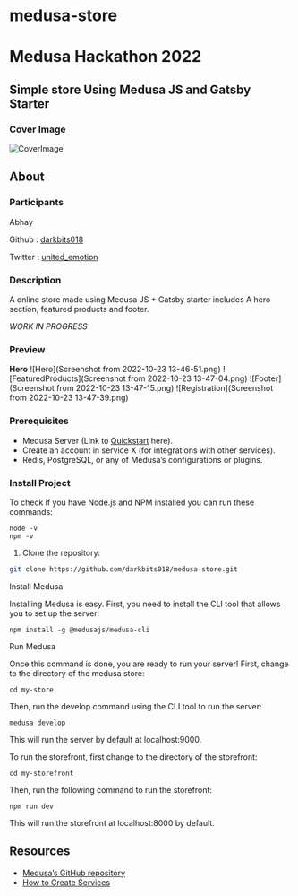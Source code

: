 # medusa-store
# Medusa Hackathon 2022

## Simple store Using Medusa JS and Gatsby Starter

### Cover Image

![CoverImage](galaxy-cover-template#2.jpg)

## About

### Participants

Abhay     

Github : [darkbits018](https://github.com/darkbits018)      

Twitter : [united_emotion](https://twitter.com/united_emotion)

### Description
A online store made using Medusa JS + Gatsby starter
includes A hero section, featured products and footer.   

_WORK IN PROGRESS_

### Preview

**Hero**
![Hero](Screenshot from 2022-10-23 13-46-51.png)
![FeaturedProducts](Screenshot from 2022-10-23 13-47-04.png)
![Footer](Screenshot from 2022-10-23 13-47-15.png)
![Registration](Screenshot from 2022-10-23 13-47-39.png)



### Prerequisites

- Medusa Server (Link to [Quickstart](https://docs.medusajs.com/quickstart/quick-start) here).
- Create an account in service X (for integrations with other services).
- Redis, PostgreSQL, or any of Medusa’s configurations or plugins.

### Install Project

To check if you have Node.js and NPM installed you can run these commands:
```
node -v
npm -v

```
1. Clone the repository:

```bash
git clone https://github.com/darkbits018/medusa-store.git
```

Install Medusa

Installing Medusa is easy. First, you need to install the CLI tool that allows you to set up the server:
```
npm install -g @medusajs/medusa-cli

```

Run Medusa

Once this command is done, you are ready to run your server! First, change to the directory of the medusa store:
```
cd my-store
```
Then, run the develop command using the CLI tool to run the server:
```
medusa develop
```
This will run the server by default at localhost:9000.

To run the storefront, first change to the directory of the storefront:
```
cd my-storefront
```
Then, run the following command to run the storefront:
```
npm run dev
```
This will run the storefront at localhost:8000 by default.





## Resources

- [Medusa’s GitHub repository](https://github.com/medusajs/medusa)
- [How to Create Services](https://docs.medusajs.com/advanced/backend/services/create-service)
